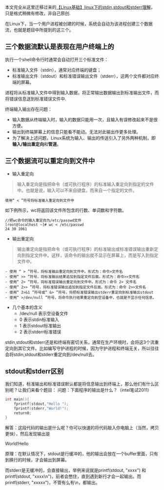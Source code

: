 本文完全从这里迁移过来的[【Linux基础】linux下的stdin,stdout和stderr理解](https://www.cnblogs.com/badboy200800/p/11121880.html)，只是格式稍微有修改，非自己原创.  

在Linux下，当一个用户进程被创建的时候，系统会自动为该进程创建三个数据流，也就是题目中所提到的这三个。
## 三个数据流默认是表现在用户终端上的
执行一个shell命令行时通常会自动打开三个标准文件：
- 标准输入文件（stdin），通常对应终端的键盘；
- 标准输出文件（stdout）和标准错误输出文件（stderr），这两个文件都对应终端的屏幕。  

进程将从标准输入文件中得到输入数据，将正常输出数据输出到标准输出文件，而将错误信息送到标准错误文件中.

终端输入输出存在问题：
- 输入数据从终端输入时，输入的数据只能用一次，且输入有误修改起来不是很方便。
- 输出到终端屏幕上的信息只能看不能动。无法对此输出作更多处理。
- 为了解决上述问题，Linux系统为输入、输出的传送引入了另外两种机制，即**输入/输出重定向**和**管道**。
## 三个数据流可以重定向到文件中
- 输入重定向
> 输入重定向是指把命令（或可执行程序）的标准输入重定向到指定的文件中。也就是说，输入可以不来自键盘，而来自一个指定的文件。

```
使用“ < ”符号将标准输入重定向到文件中
```
如下例所示，wc将返回该文件所包含的行数、单词数和字符数。
```
//把wc命令的输入重定向为/etc/passwd文件
[root@localhost ~]# wc < /etc/passwd
24 30 1061
```
- 输出重定向
> 输出重定向是指把命令（或可执行程序）的标准输出或标准错误输出重新定向到指定文件中。这样，该命令的输出就不显示在屏幕上，而是写入到指定文件中。


    - 使用 “ > ”符号，将标准输出重定向到文件中。形式为：命令>文件名
    - 使用“ >> ”符号，将标准输出结果追加到指定文件后面。形式为：命令>>文件名
    - 使用“ 2> ”符号，将标准错误输出重定向到文件中。形式为：命令 2> 文件名
    - 使用“ 2>> ”符号，将标准错误输出追加到指定文件后面。形式为：命令 2>>文件名
    - 使用“ 2>&1 ”符号或“ &> ”符号，将把标准错误输出stderr重定向到标准输出stdout
    - 使用“ >/dev/null ”符号，将命令执行结果重定向到空设备中，也就是不显示任何信息。

- 几个基本的含义
    - /dev/null 表示空设备文件
    - 0 表示stdin标准输入
    - 1 表示stdout标准输出
    - 2 表示stderr标准错误  

stdin,stdout和stderr还是和终端有密切关系，通常在生产环境时，会将这3个流重定向到其它文件。比如编写守护进程的时候，因为守护进程和终端无关，所以往往会将stdin,stdout和stderr重定向到/dev/null去。


## stdout和stderr区别

我们知道，标准输出和标准错误默认都是将信息输出到终端上，那么他们有什么区别呢？让我们来看个题目：
问题：下面程序的输出是什么？（intel笔试2011）
```C
int main(){
    fprintf(stdout,"Hello ");
    fprintf(stderr,"World!");
    return0;
}
```
解答：这段代码的输出是什么呢？你可以快速的将代码敲入你电脑上（当然，拷贝更快），然后发现输出是

World!Hello

原理：在默认情况下，stdout是行缓冲的，他的输出会放在一个buffer里面，只有到换行的时候，才会输出到屏幕。

而stderr是无缓冲的，会直接输出，举例来说就是printf(stdout, "xxxx") 和 printf(stdout, "xxxx\n")，前者会憋住，直到遇到新行才会一起输出。而printf(stderr, "xxxxx")，不管有么有\n，都输出。